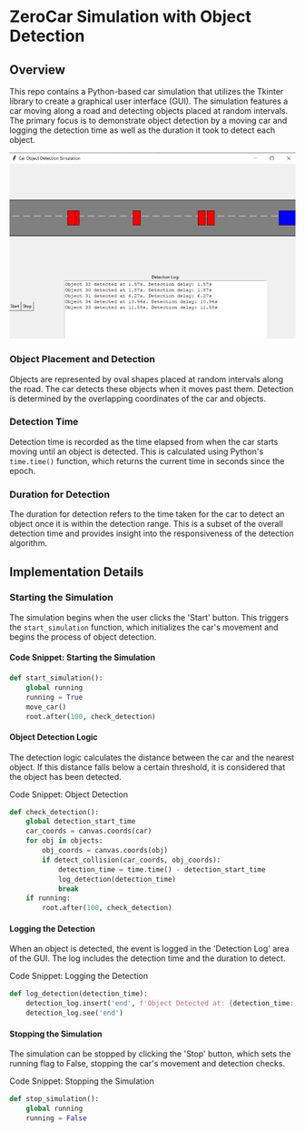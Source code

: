 # ZeroCar Simulation with Object Detection

## Overview
This repo contains a Python-based car simulation that utilizes the Tkinter library to create a graphical user interface (GUI). The simulation features a car moving along a road and detecting objects placed at random intervals. The primary focus is to demonstrate object detection by a moving car and logging the detection time as well as the duration it took to detect each object.

![Car Simulator Output](CarSimulatorResult.JPG)

### Object Placement and Detection
Objects are represented by oval shapes placed at random intervals along the road. The car detects these objects when it moves past them. Detection is determined by the overlapping coordinates of the car and objects.

### Detection Time
Detection time is recorded as the time elapsed from when the car starts moving until an object is detected. This is calculated using Python's `time.time()` function, which returns the current time in seconds since the epoch.

### Duration for Detection
The duration for detection refers to the time taken for the car to detect an object once it is within the detection range. This is a subset of the overall detection time and provides insight into the responsiveness of the detection algorithm.

## Implementation Details

### Starting the Simulation
The simulation begins when the user clicks the 'Start' button. This triggers the `start_simulation` function, which initializes the car's movement and begins the process of object detection.

#### Code Snippet: Starting the Simulation
```python
def start_simulation():
    global running
    running = True
    move_car()
    root.after(100, check_detection)
```
#### Object Detection Logic
The detection logic calculates the distance between the car and the nearest object. If this distance falls below a certain threshold, it is considered that the object has been detected.

Code Snippet: Object Detection
```python
def check_detection():
    global detection_start_time
    car_coords = canvas.coords(car)
    for obj in objects:
        obj_coords = canvas.coords(obj)
        if detect_collision(car_coords, obj_coords):
            detection_time = time.time() - detection_start_time
            log_detection(detection_time)
            break
    if running:
        root.after(100, check_detection)
```
#### Logging the Detection
When an object is detected, the event is logged in the 'Detection Log' area of the GUI. The log includes the detection time and the duration to detect.

Code Snippet: Logging the Detection
```python
def log_detection(detection_time):
    detection_log.insert('end', f'Object Detected at: {detection_time:.2f}s\n')
    detection_log.see('end')
```
#### Stopping the Simulation
The simulation can be stopped by clicking the 'Stop' button, which sets the running flag to False, stopping the car's movement and detection checks.

Code Snippet: Stopping the Simulation
```python
def stop_simulation():
    global running
    running = False
```

